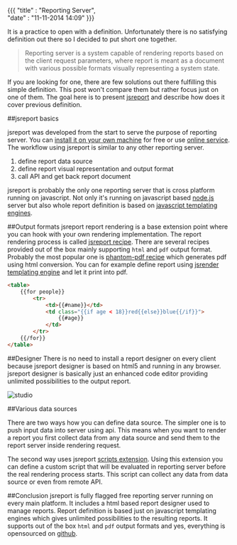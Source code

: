 ﻿{{{
    "title"    : "Reporting Server",	
    "date"     : "11-11-2014 14:09"
}}}

It is a practice to open with a definition. Unfortunately there is no satisfying definition out there so I decided to put short one together.

> Reporting server is a system capable of rendering reports based on the client request parameters, where report is meant as a document with various possible formats visually representing a system state. 

If you are looking for one, there are few solutions out there fulfilling this simple definition. This post won't compare them but rather focus just on one of them. The goal here is to present [jsreport](http://jsreport.net) and describe how does it cover previous definition.

##jsreport basics

jsreport was developed from the start to serve the purpose of reporting server. You can [install it on your own machine](http://jsreport.net/on-prem) for free or use [online service](http://jsreport.net/online). The workflow using jsreport is similar to any other reporting server. 

1. define report data source
2. define report visual representation and output format
3. call API and get back report document

jsreport is probably the only one reporting server that is cross platform running on javascript. Not only it's running on javascript based [node.js](http://nodejs.org) server but also whole report definition is based on [javascript templating engines](http://jsreport.net/learn/templating-engines). 

##Output formats
jsreport report rendering is a base extension point where you can hook with your own rendering implementation.  The report rendering process is called [jsreport recipe](http://jsreport.net/learn/recipes). There are several recipes provided out of the box mainly supporting `html` and `pdf` output format. Probably the most popular one is [phantom-pdf recipe](http://jsreport.net/learn/phantom-pdf) which generates pdf using html conversion. You can for example define report using [jsrender templating engine](http://jsreport.net/learn/jsrender) and let it print into pdf. 

```html
<table>
	{{for people}}
		<tr>
			<td>{{#name}}</td>
			<td class="{{if age < 18}}red{{else}}blue{{/if}}">
				{{#age}}
			</td>			
		</tr>
	{{/for}}
</table>
```

##Designer
There is no need to install a report designer on every client because jsreport designer is based on html5 and running in any browser. jsreport designer is basically just an enhanced code editor providing unlimited possibilities to the output report.

![studio](http://www.janblaha.net/img/jsreport-screen.png)

##Various data sources

There are two ways how you can define data source. The simpler one is to push input data into server using api. This means when you want to render a report you first collect data from any data source and send them to the report server inside rendering request. 

The second way uses jsreport [scripts extension](http://jsreport.net/learn/scripts). Using this extension you can define a custom script that will be evaluated in reporting server before the real rendering process starts. This script can collect any data from data source or even from remote API.

##Conclusion
jsreport is fully flagged free reporting server running on every main platform.  It includes a html based report designer used to manage reports. Report definition is based just on javascript templating engines which gives unlimited possibilities to the resulting reports. It supports out of the box `html` and `pdf` output formats and yes, everything is opensourced on [github](https://github.com/jsreport).